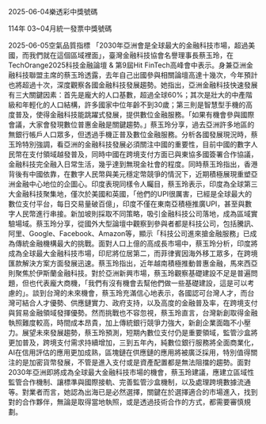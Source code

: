 
2025-06-04樂透彩中獎號碼

                                
114年 03~04月統一發票中獎號碼
                             
2025-06-05空氣品質指標
                              「2030年亞洲會是全球最大的金融科技市場，超過美國，而我們就在這個區域裡面」，臺灣金融科技協會名譽理事長蔡玉玲，在TechOrange2025科技金融論壇 & 第9屆Hit FinTech高峰會中表示。身兼亞洲金融科技聯盟主席的蔡玉玲透露，去年自己出國參與相關論壇高達十幾次，今年預計也將超過十次，深度觀察各國金融科技發展趨勢。她指出，亞洲金融科技快速發展有三大關鍵因素：首先是龐大的人口基數，超過全球60%；其次是壯大的中產階級和年輕化的人口結構，許多國家中位年齡不到30歲；第三則是智慧型手機的高度普及，使得金融科技能跳躍式發展，提供數位金融服務。「如果有機會參與國際會議，大家會發現數位普惠金融是關鍵趨勢。」蔡玉玲分享，過去亞洲許多地區的無銀行帳戶人口眾多，但透過手機正普及數位金融服務。分析各國發展現況時，蔡玉玲特別強調，看亞洲的金融科技發展必須關注中國的重要性，目前中國的數字人民幣在支付領域越發普及，同時中國在跨境支付方面已與東協多國簽署合作協議，金融科技完全融入日常生活，幾乎達到無現金社會的程度。同時蔡玉玲指出，香港背後有中國依靠，在數字人民幣與美元穩定幣競爭的情況下，近期積極展現重塑亞洲金融中心地位的企圖心。印度表現同樣令人矚目，蔡玉玲表示，印度為全球第三大金融科技聚集地，僅次於美國和英國，「他們的UPI很厲害，已經是全球最大的數位支付平台，每日交易量破百億」，印度不僅在東南亞積極推廣UPI，甚至與數字人民幣進行串接。新加坡則採取不同策略，吸引金融科技公司落地，成為區域實驗場域。蔡玉玲分享，從國外大型論壇中觀察到參與者都是科技公司，包括騰訊、阿里、Google、Facebook、Amazon等，顯示「科技公司進來搶金融服務」已成為傳統金融機構最大的挑戰。面對人口上億的高成長市場中，蔡玉玲分析，印度將成為全球最大金融科技市場，印尼將位居第二，而菲律賓因海外移工眾多，在跨境匯款解決方案方面發展迅速。蔡玉玲指出，近年越南積極推動普惠金融，馬來西亞則聚焦於伊斯蘭金融科技。對於亞洲新興市場，蔡玉玲觀察基礎建設不足是普遍問題，但也代表龐大商機，「我們有沒有機會去幫他們做一些基礎建設，這是可以考慮的」。談到台灣的未來機會，蔡玉玲充滿信心地表示，各國認可台灣人才，而台灣可結合人才優勢、供應鏈實力、政府支持，以及高度的金融普及率，在跨境支付與貿易金融領域發揮優勢。然而挑戰也不容忽視，蔡玉玲直言，台灣新創取得金融執照難度較高，時間成本昂貴，加上傳統銀行競爭力強大，新創企業面臨不小壓力。展望未來發展趨勢，蔡玉玲預測，短期內數位支付仍是重要領域，監管沙盒將更加普及，跨境支付需求持續增加，三到五年內，純數位銀行服務將全面商業化，AI在信用評估的應用更加成熟，區塊鏈在供應鏈的應用將被廣泛採用，特別值得關注的是加密貨幣發展，不管是進入支付或是資產配置都是無法阻擋的趨勢。面對2030年亞洲即將成為全球最大金融科技市場的機會，蔡玉玲建議，應建立區域性監管合作機制、讓標準與國際接軌、完善監管沙盒機制，以及處理跨境數據流通等。對業者而言，她認為出海已是必然選擇，關鍵在於選擇適合的市場進入，找到對的合作夥伴，無論是取得當地執照，或是透過技術合作的方式，都需要審慎規劃。